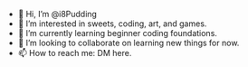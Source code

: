 - 👋 Hi, I’m @i8Pudding
- 👀 I’m interested in sweets, coding, art, and games.
- 🌱 I’m currently learning beginner coding foundations.
- 💞️ I’m looking to collaborate on learning new things for now.
- 📫 How to reach me: DM here.

<!---
i8Pudding/i8Pudding is a ✨ special ✨ repository because its `README.md` (this file) appears on your GitHub profile.
You can click the Preview link to take a look at your changes.
--->
